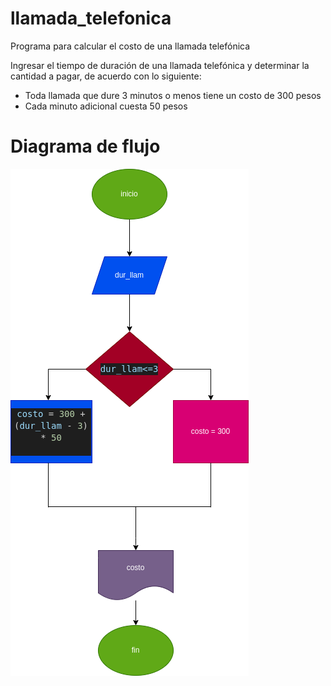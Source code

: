 # llamada_telefonica
Programa para calcular el costo de una llamada telefónica

Ingresar el tiempo de duración de una llamada telefónica y determinar la cantidad a pagar, de acuerdo con lo siguiente: 
- Toda llamada que dure 3 minutos o menos tiene un costo de 300 pesos
- Cada minuto adicional cuesta 50 pesos

# Diagrama de flujo
![Diagrama de flujo](diagrama.png "Diagrama de flujo")